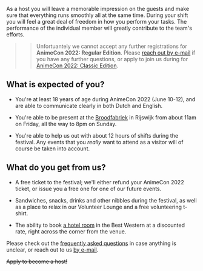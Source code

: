 As a host you will leave a memorable impression on the guests and make sure that everything runs
smoothly all at the same time. During your shift you will feel a great deal of freedom in how you
perform your tasks. The performance of the individual member will greatly contribute to the team's
efforts.

>> Unfortuantely we cannot accept any further registrations for **AnimeCon 2022: Regular Edition**.
>> Please [reach out by e-mail](mailto:security@animecon.nl) if you have any further questions, or
>> apply to join us during for [AnimeCon 2022: Classic Edition](/registration/2022-classic/).

## What is expected of you?

  * You're at least 18 years of age during AnimeCon 2022 (June 10-12), and are
    able to communicate clearly in both Dutch and English.

  * You're able to be present at the [Broodfabriek](https://de-broodfabriek.nl/) in Rijswijk from
    about 11am on Friday, all the way to 8pm on Sunday.

  * You're able to help us out with about 12 hours of shifts during the festival. Any events
    that you _really_ want to attend as a visitor will of course be taken into account.

## What do you get from us?

  * A free ticket to the festival; we'll either refund your AnimeCon 2022 ticket, or issue you a
    free one for one of our future events.

  * Sandwiches, snacks, drinks and other nibbles during the festival, as well as a place to relax in
    our Volunteer Lounge and a free volunteering t-shirt.

  * The ability to book [a hotel room](hotels.html) in the Best Western at a discounted rate, right
    across the corner from the venue.

Please check out the [frequently asked questions](faq.html) in case anything is unclear, or reach
out to us [by e-mail](mailto:security@animecon.nl).

<del>Apply to become a host!</del>

